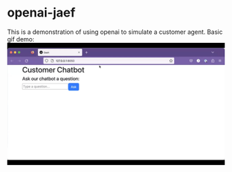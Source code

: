 # openai-jaef
This is a demonstration of using openai to simulate a customer agent. Basic gif demo:  
![demo gif](video1936620523.gif)
